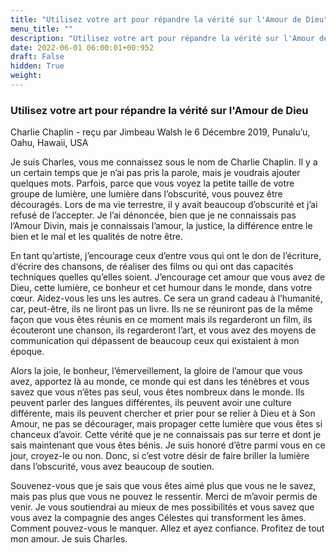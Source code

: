 ```yaml
---
title: "Utilisez votre art pour répandre la vérité sur l'Amour de Dieu"
menu_title: ""
description: "Utilisez votre art pour répandre la vérité sur l'Amour de Dieu"
date: 2022-06-01 06:00:01+00:952
draft: False
hidden: True
weight:
---
```

### Utilisez votre art pour répandre la vérité sur l'Amour de Dieu

Charlie Chaplin - reçu par Jimbeau Walsh le 6 Décembre 2019, Punalu’u, Oahu, Hawaii, USA

Je suis Charles, vous me connaissez sous le nom de Charlie Chaplin. Il y a un certain temps que je n’ai pas pris la parole, mais je voudrais ajouter quelques mots. Parfois, parce que vous voyez la petite taille de votre groupe de lumière, une lumière dans l’obscurité, vous pouvez être découragés. Lors de ma vie terrestre, il y avait beaucoup d’obscurité et j’ai refusé de l’accepter. Je l’ai dénoncée, bien que je ne connaissais pas l’Amour Divin, mais je connaissais l’amour, la justice, la différence entre le bien et le mal et les qualités de notre être.

En tant qu’artiste, j’encourage ceux d’entre vous qui ont le don de l’écriture, d‘écrire des chansons, de réaliser des films ou qui ont das capacités techniques quelles qu’elles soient. J’encourage cet amour que vous avez de Dieu, cette lumière, ce bonheur et cet humour dans le monde, dans votre cœur. Aidez-vous les uns les autres. Ce sera un grand cadeau à l’humanité, car, peut-être, ils ne liront pas un livre. Ils ne se réuniront pas de la même façon que vous êtes réunis en ce moment mais ils regarderont un film, ils écouteront une chanson, ils regarderont l’art, et vous avez des moyens de communication qui dépassent de beaucoup ceux qui existaient à mon époque.

Alors la joie, le bonheur, l’émerveillement, la gloire de l’amour que vous avez, apportez là au monde, ce monde qui est dans les ténèbres et vous savez que vous n’êtes pas seul, vous êtes nombreux dans le monde. Ils peuvent parler des langues différentes, ils peuvent avoir une culture différente, mais ils peuvent chercher et prier pour se relier à Dieu et à Son Amour, ne pas se décourager, mais propager cette lumière que vous êtes si chanceux d’avoir. Cette vérité que je ne connaissais pas sur terre et dont je sais maintenant que vous êtes bénis. Je suis honoré d’être parmi vous en ce jour, croyez-le ou non. Donc, si c’est votre désir de faire briller la lumière dans l’obscurité, vous avez beaucoup de soutien.

Souvenez-vous que je sais que vous êtes aimé plus que vous ne le savez, mais pas plus que vous ne pouvez le ressentir. Merci de m’avoir permis de venir. Je vous soutiendrai au mieux de mes possibilités et vous savez que vous avez la compagnie des anges Célestes qui transforment les âmes. Comment pouvez-vous le manquer. Allez et ayez confiance. Profitez de tout mon amour. Je suis Charles.




